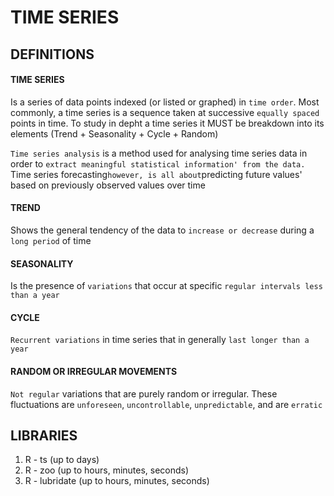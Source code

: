 # TIME SERIES

## DEFINITIONS

#### TIME SERIES
Is a series of data points indexed (or listed or graphed) in `time order`. Most commonly, a time series is a sequence taken at successive `equally spaced` points in time.  To study in depht a time series it MUST be breakdown into its elements (Trend + Seasonality + Cycle + Random)

`Time series analysis` is a method used for analysing time series data in order to `extract meaningful statistical information' from the data. `Time series forecasting` however, is all about `predicting future values' based on previously observed values over time

#### TREND
Shows the general tendency of the data to `increase or decrease` during a `long period` of time
#### SEASONALITY
Is the presence of `variations` that occur at specific `regular intervals less than a year`
#### CYCLE
`Recurrent variations` in time series that in generally `last longer than a year`
#### RANDOM OR IRREGULAR MOVEMENTS
`Not regular` variations that are purely random or irregular. These fluctuations are `unforeseen`, `uncontrollable`, `unpredictable`, and are `erratic`

## LIBRARIES
1. R - ts (up to days)
2. R - zoo (up to hours, minutes, seconds)
3. R - lubridate (up to hours, minutes, seconds)
